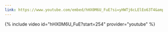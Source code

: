 ```yaml
---
link: https://www.youtube.com/embed/hHX0M6U_FuE?si=yHWTj6cLElEo63T4&amp;start=254
---
```


{% include video id="hHX0M6U_FuE?start=254" provider="youtube" %}

